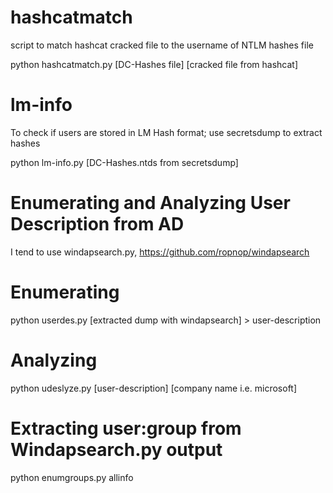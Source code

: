# hashcatmatch
script to match hashcat cracked file to the username of NTLM hashes file

python hashcatmatch.py [DC-Hashes file] [cracked file from hashcat]

# lm-info

To check if users are stored in LM Hash format; use secretsdump to extract hashes

python lm-info.py [DC-Hashes.ntds from secretsdump]

# Enumerating and Analyzing User Description from AD
I tend to use windapsearch.py, https://github.com/ropnop/windapsearch

# Enumerating 
python userdes.py [extracted dump with windapsearch] > user-description

# Analyzing

python udeslyze.py [user-description] [company name i.e. microsoft]

# Extracting user:group from Windapsearch.py output
python enumgroups.py allinfo
